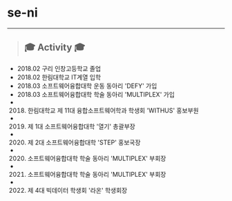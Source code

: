 # se-ni
___
> ## 🎓 Activity 🎓
- 2018.02 구리 인창고등학교 졸업
- 2018.02 한림대학교 IT계열 입학
- 2018.03 소프트웨어융합대학 운동 동아리 'DEFY' 가입
- 2018.03 소프트웨어융합대학 학술 동아리 'MULTIPLEX' 가입
- 2018. 한림대학교 제 11대 융합소프트웨어학과 학생회 'WITHUS' 홍보부원
- 2019. 제 1대 소프트웨어융합대학 '열기' 총괄부장
- 2020. 제 2대 소프트웨어융합대학 'STEP' 홍보국장
- 2020. 소프트웨어융합대학 학술 동아리 'MULTIPLEX' 부회장
- 2021. 소프트웨어융합대학 학술 동아리 'MULTIPLEX' 부회장
- 2022. 제 4대 빅데이터 학생회 '라온' 학생회장
